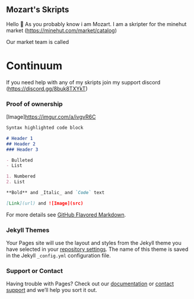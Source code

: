 ## Mozart's Skripts

Hello 👋 As you probably know i am Mozart. I am a skripter for the minehut market (https://minehut.com/market/catalog)

Our market team is called
# Continuum

If you need help with any of my skripts join my support discord (https://discord.gg/8buk8TXYkT)

### Proof of ownership

[Image]https://imgur.com/a/ivgvR6C

```markdown
Syntax highlighted code block

# Header 1
## Header 2
### Header 3

- Bulleted
- List

1. Numbered
2. List

**Bold** and _Italic_ and `Code` text

[Link](url) and ![Image](src)
```

For more details see [GitHub Flavored Markdown](https://guides.github.com/features/mastering-markdown/).

### Jekyll Themes

Your Pages site will use the layout and styles from the Jekyll theme you have selected in your [repository settings](https://github.com/officialMozart/Website/settings/pages). The name of this theme is saved in the Jekyll `_config.yml` configuration file.

### Support or Contact

Having trouble with Pages? Check out our [documentation](https://docs.github.com/categories/github-pages-basics/) or [contact support](https://support.github.com/contact) and we’ll help you sort it out.
